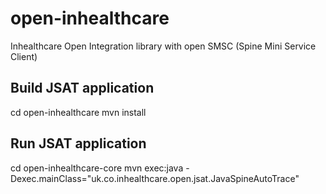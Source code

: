 open-inhealthcare
=================

Inhealthcare Open Integration library with open SMSC (Spine Mini Service Client)

Build JSAT application
----------------------

cd open-inhealthcare
mvn install

Run JSAT application
--------------------

cd open-inhealthcare-core
mvn exec:java -Dexec.mainClass="uk.co.inhealthcare.open.jsat.JavaSpineAutoTrace"

